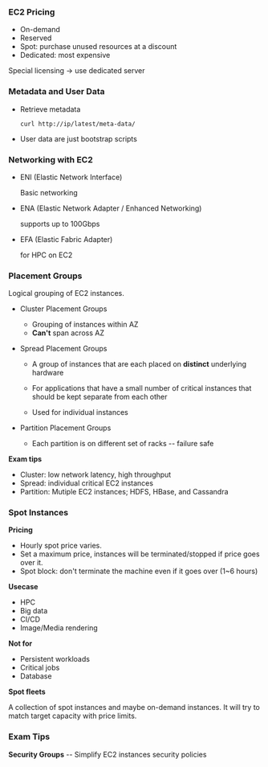 ### EC2 Pricing

- On-demand
- Reserved
- Spot: purchase unused resources at a discount
- Dedicated: most expensive

Special licensing -> use dedicated server

### Metadata and User Data

- Retrieve metadata

  `curl http://ip/latest/meta-data/`

- User data
  are just bootstrap scripts

### Networking with EC2

- ENI (Elastic Network Interface)

  Basic networking

- ENA (Elastic Network Adapter / Enhanced Networking)

  supports up to 100Gbps

- EFA (Elastic Fabric Adapter)

  for HPC on EC2

### Placement Groups

Logical grouping of EC2 instances.

- Cluster Placement Groups
  - Grouping of instances within AZ
  - **Can't** span across AZ

- Spread Placement Groups

  - A group of instances that are each placed on **distinct** underlying hardware

  - For applications that have a small number of critical instances that should be kept separate from each other
  - Used for individual instances

- Partition Placement Groups

  - Each partition is on different set of racks -- failure safe

**Exam tips**

- Cluster: low network latency, high throughput
- Spread: individual critical EC2 instances
- Partition: Mutiple EC2 instances; HDFS, HBase, and Cassandra

### Spot Instances

**Pricing**

- Hourly spot price varies.
- Set a maximum price, instances will be terminated/stopped if price goes over it.
- Spot block: don't terminate the machine even if it goes over (1~6 hours)

**Usecase**

- HPC
- Big data
- CI/CD
- Image/Media rendering

**Not for**

- Persistent workloads
- Critical jobs
- Database

**Spot fleets**

A collection of spot instances and maybe on-demand instances. It will try to match target capacity with price limits.

### Exam Tips

**Security Groups** -- Simplify EC2 instances security policies 



